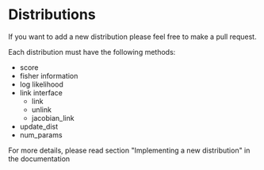 # Distributions 

If you want to add a new distribution please feel free to make a pull request.

Each distribution must have the following methods:
* score
* fisher information
* log likelihood
* link interface
    * link
    * unlink
    * jacobian_link
* update_dist
* num_params

For more details, please read section "Implementing a new distribution" in the documentation
<!-- TODO add link to the section -->